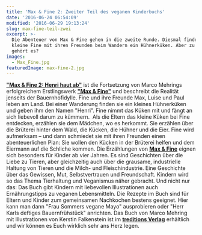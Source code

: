 ```yaml
---
title: 'Max & Fine 2: Zweiter Teil des veganen Kinderbuchs'
date: '2016-06-24 06:54:09'
modified: '2016-06-29 19:13:24'
slug: max-fine-teil-zwei
excerpt: >-
  Die Abenteuer von Max & Fine gehen in die zweite Runde. Diesmal findet die
  kleine Fine mit ihren Freunden beim Wandern ein Hühnerküken. Aber zu wem
  gehört es? 
images:
  - Max_Fine.jpg
featuredImage: max-fine-2.jpg
---
```


**["Max & Fine 2: Henri haut ab"](https://tredition.de/autoren/marco-mehring-13470/max-fine-2-hardcover-80544/)** ist die Fortsetzung von Marco Mehrings erfolgreichem Erstlingswerk **["Max & Fine"](https://www.veganblatt.com/max-fine-veganes-kinderbuch)** und beschreibt die Realität jenseits der Bauernhofidylle. Fine und ihre Freunde Max, Luise und Paul leben am Land. Bei einer Wanderung finden sie ein kleines Hühnerküken und geben ihm den Namen "Henri". Fine nimmt das Küken mit und fängt an sich liebevoll darum zu kümmern.  Als die Eltern das kleine Küken bei Fine entdecken, erzählen sie dem Mädchen, wo es herkommt. Sie erzählen über die Brüterei hinter dem Wald, die Kücken, die Hühner und die Eier. Fine wird aufmerksam – und dann schmiedet sie mit ihren Freunden einen abenteuerlichen Plan: Sie wollen den Kücken in der Brüterei helfen und dem Eiermann auf die Schliche kommen. Die Erzählungen von **[Max & Fine](http://www.maxundfine.de)** eignen sich besonders für Kinder ab vier Jahren. Es sind Geschichten über die Liebe zu Tieren, aber gleichzeitig auch über die grausame, industrielle Haltung von Tieren und die Milch- und Fleischindustrie. Eine Geschichte über das Gewissen, Mut, Selbstvertrauen und Freundschaft. Kindern wird so das Thema Tierhaltung und Veganismus näher gebracht. Und nicht nur das: Das Buch gibt Kindern mit liebevollen Illustrationen auch Ernährungstipps zu veganen Lebensmitteln. Die Rezepte im Buch sind für Eltern und Kinder zum gemeinsamen Nachkochen bestens geeignet. Hier kann man dann "Frau Sommers vegane Mayo" ausprobieren oder "Herr Karls deftiges Bauernfrühstück" anrichten. Das Buch von Marco Mehring mit Illustrationen von Kerstin Falkenstein ist im **[treditions Verlag](https://tredition.de/publish-books/?books%2FID40423%2FMax--Fine)** erhältlich und wir können es Euch wirklich sehr ans Herz legen. <!-- Image removed (no copyright): Max_Fine-640x400.jpg -->
